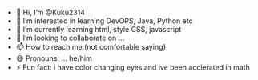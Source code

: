 - 👋 Hi, I’m @Kuku2314
- 👀 I’m interested in learning DevOPS, Java, Python etc
- 🌱 I’m currently learning html, style CSS, javascript
- 💞️ I’m looking to collaborate on ...
- 📫 How to reach me:(not comfortable saying}
- 😄 Pronouns: ... he/him
- ⚡ Fun fact: i have color changing eyes and ive been acclerated in math 

<!---
Kuku2314/Kuku2314 is a ✨ special ✨ repository because its `README.md` (this file) appears on your GitHub profile.
You can click the Preview link to take a look at your changes.
--->
